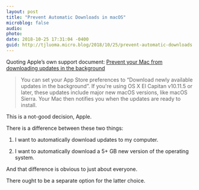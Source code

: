 ```yaml
---
layout: post
title: "Prevent Automatic Downloads in macOS"
microblog: false
audio: 
photo: 
date: 2018-10-25 17:31:04 -0400
guid: http://tjluoma.micro.blog/2018/10/25/prevent-automatic-downloads.html
---
```


Quoting Apple’s own support document: [Prevent your Mac from downloading updates in the background](https://support.apple.com/en-us/HT207251)

> You can set your App Store preferences to “Download newly available updates in the background”. If you're using OS X El Capitan v10.11.5 or later, these updates include major new macOS versions, like macOS Sierra. Your Mac then notifies you when the updates are ready to install.

This is a not-good decision, Apple.

There is a difference between these two things:

1.	I want to automatically download updates to my computer.

2.	I want to automatically download a 5+ GB new version of the operating system.

And that difference is obvious to just about everyone.

There ought to be a separate option for the latter choice.

